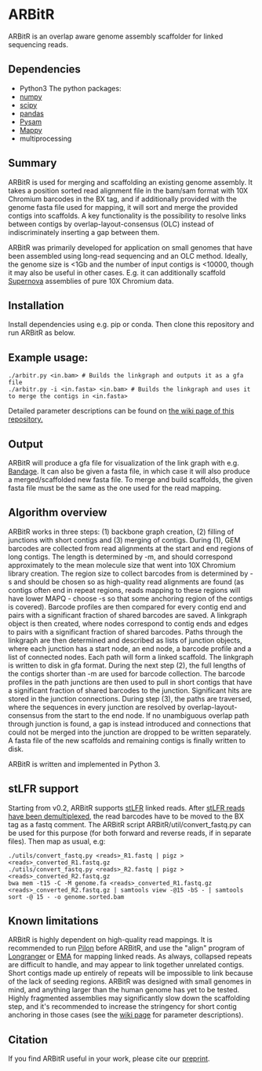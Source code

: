 # ARBitR

ARBitR is an overlap aware genome assembly scaffolder for linked sequencing reads.

## Dependencies
- Python3
The python packages:
- [numpy](https://numpy.org/)
- [scipy](https://www.scipy.org/)
- [pandas](https://pandas.pydata.org/)
- [Pysam](https://pysam.readthedocs.io/en/latest/api.html)
- [Mappy](https://pypi.org/project/mappy/)
- multiprocessing

## Summary
ARBitR is used for merging and scaffolding an existing genome assembly. It takes a position sorted read alignment file in the bam/sam format with 10X Chromium barcodes in the BX tag, and if additionally provided with the genome fasta file used for mapping, it will sort and merge the provided contigs into scaffolds. A key functionality is the possibility to resolve links between contigs by overlap-layout-consensus (OLC) instead of indiscriminately inserting a gap between them.

ARBitR was primarily developed for application on small genomes that have been assembled using long-read sequencing and an OLC method. Ideally, the genome size is <1Gb and the number of input contigs is <10000, though it may also be useful in other cases. E.g. it can additionally scaffold [Supernova](https://github.com/10XGenomics/supernova) assemblies of pure 10X Chromium data.

## Installation
Install dependencies using e.g. pip or conda. Then clone this repository and run ARBitR as below.

## Example usage:
```
./arbitr.py <in.bam> # Builds the linkgraph and outputs it as a gfa file
./arbitr.py -i <in.fasta> <in.bam> # Builds the linkgraph and uses it to merge the contigs in <in.fasta>
```
Detailed parameter descriptions can be found on [the wiki page of this repository.](https://github.com/markhilt/ARBitR/wiki)

## Output
ARBitR will produce a gfa file for visualization of the link graph with e.g. [Bandage](https://rrwick.github.io/Bandage/). It can also be given a fasta file, in which case it will also produce a merged/scaffolded new fasta file. To merge and build scaffolds, the given fasta file must be the same as the one used for the read mapping.

## Algorithm overview
ARBitR works in three steps: (1) backbone graph creation, (2) filling of junctions with short contigs and (3) merging of contigs. During (1), GEM barcodes are collected from read alignments at the start and end regions of long contigs. The length is determined by -m, and should correspond approximately to the mean molecule size that went into 10X Chromium library creation. The region size to collect barcodes from is determined by -s and should be chosen so as high-quality read alignments are found (as contigs often end in repeat regions, reads mapping to these regions will have lower MAPQ - choose -s so that some anchoring region of the contigs is covered). Barcode profiles are then compared for every contig end and pairs with a significant fraction of shared barcodes are saved. A linkgraph object is then created, where nodes correspond to contig ends and edges to pairs with a significant fraction of shared barcodes. Paths through the linkgraph are then determined and described as lists of junction objects, where each junction has a start node, an end node, a barcode profile and a list of connected nodes. Each path will form a linked scaffold. The linkgraph is written to disk in gfa format. During the next step (2), the full lengths of the contigs shorter than -m are used for barcode collection. The barcode profiles in the path junctions are then used to pull in short contigs that have a significant fraction of shared barcodes to the junction. Significant hits are stored in the junction connections. During step (3), the paths are traversed, where the sequences in every junction are resolved by overlap-layout-consensus from the start to the end node. If no unambiguous overlap path through junction is found, a gap is instead introduced and connections that could not be merged into the junction are dropped to be written separately. A fasta file of the new scaffolds and remaining contigs is finally written to disk.

ARBitR is written and implemented in Python 3.

## stLFR support
Starting from v0.2, ARBitR supports [stLFR](https://pubmed.ncbi.nlm.nih.gov/30940689/) linked reads. After [stLFR reads have been demultiplexed](https://github.com/stLFR/stLFR_read_demux), the read barcodes have to be moved to the BX tag as a fastq comment. The ARBitR script ARBitR/util/convert_fastq.py can be used for this purpose (for both forward and reverse reads, if in separate files). Then map as usual, e.g:
```
./utils/convert_fastq.py <reads>_R1.fastq | pigz > <reads>_converted_R1.fastq.gz
./utils/convert_fastq.py <reads>_R2.fastq | pigz > <reads>_converted_R2.fastq.gz
bwa mem -t15 -C -M genome.fa <reads>_converted_R1.fastq.gz <reads>_converted_R2.fastq.gz | samtools view -@15 -bS - | samtools sort -@ 15 - -o genome.sorted.bam
```

## Known limitations
ARBitR is highly dependent on high-quality read mappings. It is recommended to run [Pilon](https://github.com/broadinstitute/pilon) before ARBitR, and use the "align" program of [Longranger](https://github.com/10XGenomics/longranger) or [EMA](https://github.com/arshajii/ema) for mapping linked reads. As always, collapsed repeats are difficult to handle, and may appear to link together unrelated contigs. Short contigs made up entirely of repeats will be impossible to link because of the lack of seeding regions. ARBitR was designed with small genomes in mind, and anything larger than the human genome has yet to be tested. Highly fragmented assemblies may significantly slow down the scaffolding step, and it's recommended to increase the stringency for short contig anchoring in those cases (see the [wiki page](https://github.com/markhilt/ARBitR/wiki) for parameter descriptions).

## Citation
If you find ARBitR useful in your work, please cite our [preprint](https://doi.org/10.1101/2020.04.29.065847).
